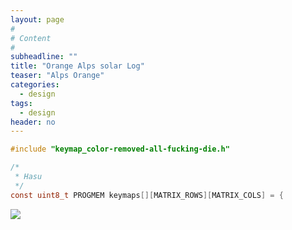 ```yaml
---
layout: page
#
# Content
#
subheadline: ""
title: "Orange Alps solar Log"
teaser: "Alps Orange"
categories:
  - design
tags:
  - design
header: no
---
```


```c
#include "keymap_color-removed-all-fucking-die.h"

/*
 * Hasu
 */
const uint8_t PROGMEM keymaps[][MATRIX_ROWS][MATRIX_COLS] = {

```

![](http://imgur.com/9pCXqKb.jpg)
